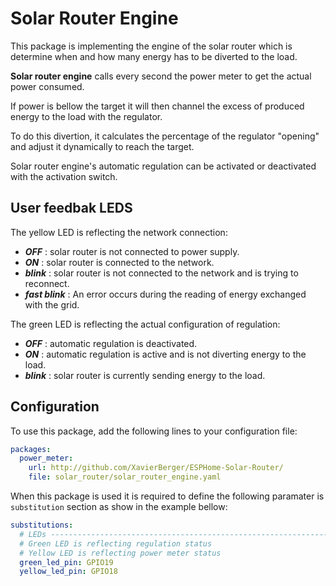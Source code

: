 
# Solar Router Engine

This package is implementing the engine of the solar router which is determine when and how many energy has to be diverted to the load.

**Solar router engine** calls every second the power meter to get the actual power consumed.

If power is bellow the target it will then channel the excess of produced energy to the load with the regulator.

To do this divertion, it calculates the percentage of the regulator "opening" and adjust it dynamically to reach the target.

Solar router engine's automatic regulation can be activated or deactivated with the activation switch.

## User feedbak LEDS

The yellow LED is reflecting the network connection:

- ***OFF*** : solar router is not connected to power supply.
- ***ON*** : solar router is connected to the network.
- ***blink*** : solar router is not connected to the network and is trying to reconnect.
- ***fast blink*** : An error occurs during the reading of energy exchanged with the grid.


The green LED is reflecting the actual configuration of regulation:

- ***OFF*** : automatic regulation is deactivated.
- ***ON*** : automatic regulation is active and is not diverting energy to the load.
- ***blink*** : solar router is currently sending energy to the load.

## Configuration

To use this package, add the following lines to your configuration file:

```yaml linenums="1"
packages:
  power_meter:
    url: http://github.com/XavierBerger/ESPHome-Solar-Router/
    file: solar_router/solar_router_engine.yaml
```

When this package is used it is required to define the following paramater is `substitution` section as show in the example bellow:

```yaml linenums="1"
substitutions:
  # LEDs -------------------------------------------------------------------------
  # Green LED is reflecting regulation status
  # Yellow LED is reflecting power meter status
  green_led_pin: GPIO19
  yellow_led_pin: GPIO18
```